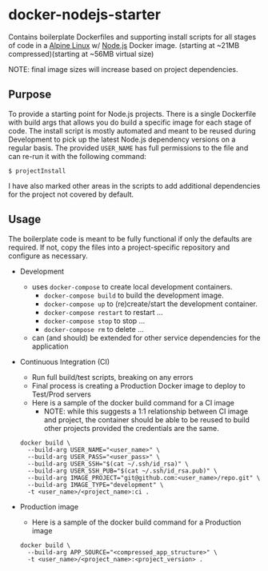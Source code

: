 # docker-nodejs-starter

Contains boilerplate Dockerfiles and supporting install scripts for all stages of code in a [Alpine Linux](http://alpinelinux.org/) w/ [Node.js](https://nodejs.org/en/) Docker image. (starting at ~21MB compressed)(starting at ~56MB virtual size)

NOTE: final image sizes will increase based on project dependencies.

## Purpose

To provide a starting point for Node.js projects. There is a single Dockerfile with build args that allows you do build a specific image for each stage of code. The install script is mostly automated and meant to be reused during Development to pick up the latest Node.js dependency versions on a regular basis. The provided `USER_NAME` has full permissions to the file and can re-run it with the following command:

```
$ projectInstall
```

I have also marked other areas in the scripts to add additional dependencies for the project not covered by default.

## Usage

The boilerplate code is meant to be fully functional if only the defaults are required. If not, copy the files into a project-specific repository and configure as necessary.

- Development
  - uses `docker-compose` to create local development containers.
    - `docker-compose build` to build the development image.
    - `docker-compose up` to (re)create/start the development container.
    - `docker-compose restart` to restart ...
    - `docker-compose stop` to stop ...
    - `docker-compose rm` to delete ...
  - can (and should) be extended for other service dependencies for the application

- Continuous Integration (CI)
  - Run full build/test scripts, breaking on any errors
  - Final process is creating a Production Docker image to deploy to Test/Prod servers
  - Here is a sample of the docker build command for a CI image
    - NOTE: while this suggests a 1:1 relationship between CI image and project, the container should be able to be reused to build other projects provided the credentials are the same.

  ```
  docker build \
    --build-arg USER_NAME="<user_name>" \
    --build-arg USER_PASS="<user_pass>" \
    --build-arg USER_SSH="$(cat ~/.ssh/id_rsa)" \
    --build-arg USER_SSH_PUB="$(cat ~/.ssh/id_rsa.pub)" \
    --build-arg IMAGE_PROJECT="git@github.com:<user_name>/repo.git" \
    --build-arg IMAGE_TYPE="development" \
    -t <user_name>/<project_name>:ci .
  ```

- Production image
  - Here is a sample of the docker build command for a Production image

  ```
  docker build \
    --build-arg APP_SOURCE="<compressed_app_structure>" \
    -t <user_name>/<project_name>:<project_version> .
  ```
